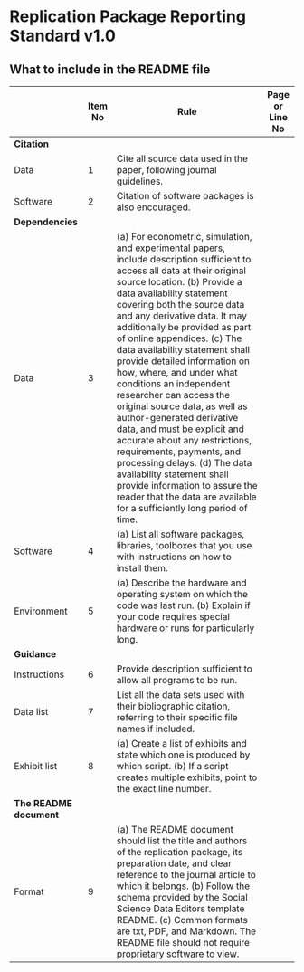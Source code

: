 # Replication Package Reporting Standard v1.0
## What to include in the README file

| | Item No | Rule | Page or Line No |
|---|---|---|---|
| **Citation** |
| Data| 1 | Cite all source data used in the paper, following journal guidelines. | |
| Software | 2 | Citation of software packages is also encouraged. | |
| **Dependencies** |
| Data | 3 |(a) For econometric, simulation, and experimental papers, include description sufficient to access all data at their original source location. (b) Provide a data availability statement covering both the source data and any derivative data. It may additionally be provided as part of online appendices. (c) The data availability statement shall provide detailed information on how, where, and under what conditions an independent researcher can access the original source data, as well as author-generated derivative data, and must be explicit and accurate about any restrictions, requirements, payments, and processing delays. (d) The data availability statement shall provide information to assure the reader that the data are available for a sufficiently long period of time. | |
| Software | 4 | (a) List all software packages, libraries, toolboxes that you use with instructions on how to install them. | |
| Environment | 5 | (a) Describe the hardware and operating system on which the code was last run. (b) Explain if your code requires special hardware or runs for particularly long. | |
| **Guidance** |
| Instructions | 6 | Provide description sufficient to allow all programs to be run. | |
| Data list | 7 | List all the data sets used with their bibliographic citation, referring to their specific file names if included. | |
| Exhibit list | 8 | (a) Create a list of exhibits and state which one is produced by which script. (b) If a script creates multiple exhibits, point to the exact line number. | |
| **The README document** |
| Format | 9 | (a) The README document should list the title and authors of the replication package, its preparation date, and clear reference to the journal article to which it belongs. (b) Follow the schema provided by the Social Science Data Editors template README. (c) Common formats are txt, PDF, and Markdown. The README file should not require proprietary software to view. | |
